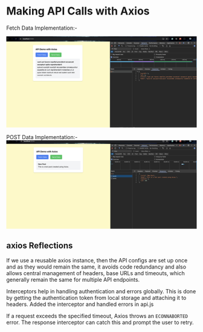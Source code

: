 # Making API Calls with Axios

Fetch Data Implementation:-

![alt text](image-10.png)

POST Data Implementation:-
![alt text](image-11.png)

## axios Reflections

If we use a reusable axios instance, then the API configs are set up once and as they would remain the same, it avoids code redundancy and also allows central management of headers, base URLs and timeouts, which generally remain the same for multiple API endpoints.

Interceptors help in handling authentication and errors globally. This is done by getting the authentication token from local storage and attaching it to headers. Added the interceptor and handled errors in api.js

If a request exceeds the specified timeout, Axios throws an `ECONNABORTED` error. The response interceptor can catch this and prompt the user to retry.
